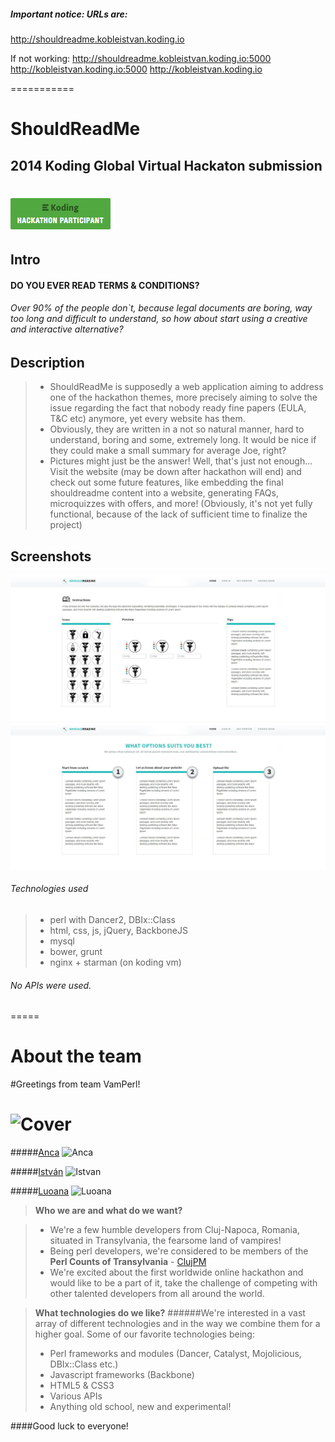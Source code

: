 ##### Important notice: URLs are:
http://shouldreadme.kobleistvan.koding.io

If not working:
http://shouldreadme.kobleistvan.koding.io:5000
http://kobleistvan.koding.io:5000
http://kobleistvan.koding.io

===========

# ShouldReadMe
## 2014 Koding Global Virtual Hackaton submission
[![Koding Hackathon](/img/badge.png?raw=true "Koding Hackathon")](https://koding.com/Hackathon)
============
## Intro
#### DO YOU EVER READ TERMS & CONDITIONS?
###### Over 90% of the people don`t, because legal documents are boring, way too long and difficult to understand, so how about start using a creative and interactive alternative?

## Description

> - ShouldReadMe is supposedly a web application aiming to address one of the hackathon themes, more precisely aiming to solve the issue regarding the fact that nobody ready fine papers (EULA, T&C etc) anymore, yet every website has them. 
> - Obviously, they are written in a not so natural manner, hard to understand, boring and some, extremely long. 
It would be nice if they could make a small summary for average Joe, right?
> - Pictures might just be the answer! Well, that's just not enough... Visit the website (may be down after hackathon will end) and check out some future features, like embedding the final shouldreadme content into a website, generating FAQs, microquizzes with offers, and more! (Obviously, it's not yet fully functional, because of the lack of sufficient time to finalize the project)

## Screenshots

[![Koding Hackathon](/img/design-application.jpg?raw=true "Koding Hackathon")](https://koding.com/Hackathon)
[![Koding Hackathon](/img/design-cases.jpg?raw=true "Koding Hackathon")](https://koding.com/Hackathon)

###### Technologies used
> - perl with Dancer2, DBIx::Class
> - html, css, js, jQuery, BackboneJS
> - mysql
> - bower, grunt
> - nginx + starman (on koding vm)

###### No APIs were used.

=====
# About the team


#Greetings from team VamPerl!

![Cover](https://pbs.twimg.com/media/BYjZcj4CIAAP65b.jpg)
===========================

#####[Anca]
![Anca](https://pbs.twimg.com/profile_images/473124929236258816/Hg9kgKRC.jpeg) 


#####[István]
![Istvan](https://pbs.twimg.com/profile_images/413731703660613632/s3Xz2DYo.jpeg) 


#####[Luoana]
![Luoana](https://fbcdn-sphotos-c-a.akamaihd.net/hphotos-ak-xfp1/v/t1.0-9/931317_3044989219401_1292115280_n.jpg?oh=6fa796802da6b23f0fee8007878359ea&oe=54D3299A&__gda__=1423018301_9b28656ceb77bc46ab1f6b25d260ef7c)


> **Who we are and what do we want?**

> - We're a few humble developers from Cluj-Napoca, Romania, situated in Transylvania, the fearsome land of vampires!
> - Being perl developers, we're considered to be members of the **Perl Counts of Transylvania** - [ClujPM]
> - We're excited about the first worldwide online hackathon and would like to be a part of it, take the challenge of competing with other talented developers from all around the world.

> **What technologies do we like?**
######We're interested in a vast array of different technologies and in the way we combine them for a higher goal. Some of our favorite technologies being:
> - Perl frameworks and modules (Dancer, Catalyst, Mojolicious, DBIx::Class etc.)
> - Javascript frameworks (Backbone)
> - HTML5  & CSS3
> - Various APIs
> - Anything old school, new and experimental!

####Good luck to everyone!

[ClujPm]:https://www.facebook.com/cluj.pm
[Anca]:https://www.facebook.com/anca.df?fref=ts&ref=br_tf
[István]:https://www.facebook.com/kobleistvan
[Luoana]:https://www.facebook.com/luoana.barbanta?fref=ts&ref=br_tf
